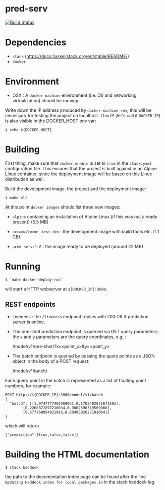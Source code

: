 # pred-serv

[![Build Status](https://travis-ci.org/ocramz/pred-serv.png)](https://travis-ci.org/ocramz/pred-serv)

# Dependencies

* `stack` (https://docs.haskellstack.org/en/stable/README/)
* `docker`


# Environment

* OSX : A `docker-machine` environment (i.e. OS and networking virtualization) should be running.

Write down the IP address produced by `docker-machine env`; this will be necessary for testing the project on localhost. This IP (let's call it `DOCKER_IP`) is also visible in the DOCKER_HOST env var:


    $ echo ${DOCKER_HOST}


# Building

First thing, make sure that `docker.enable` is set to `true` in the `stack.yaml` configuration file. This ensures that the project is built against in an Alpine Linux container, since the deployment image will be based on this Linux distribution as well.

Build the development image, the project and the deployment image:


    $ make all


At this point `docker images` should list three new images:

* `alpine` containing an installation of Alpine Linux (if this was not already present) (5.5 MB)

* `ocramz/cmbnt-test-dev` : the development image with build tools etc. (1.1 GB)

* `pred-serv:1.0` : the image ready to be deployed (around 22 MB)


# Running


    $ `make docker-deploy-run`

will start a HTTP webserver at `${DOCKER_IP}:3000`.

## REST endpoints

* Liveness : the `/liveness` endpoint replies with 200 OK if prediction server is online.

* The one-shot prediction endpoint is queried via GET query parameters; the `x` and `y` parameters are the query coordinates, e.g. : 

    /model/v1/one-shot/?x=<point_x>&y=<point_y>

* The batch endpoint is queried by passing the query points as a JSON object in the body of a POST request:

    /model/v1/batch/

Each query point in the batch is represented as a list of floating point numbers, for example:

    POST http://${DOCKER_IP}:3000/model/v1/batch
    {
      "batch": [[1.9747777403969031,0.1703482031671503],
            [0.2268872897216034,0.9602596319569988],
            [0.577768094821916,0.8049502627101064]]
    }

which will return

    {"prediction":[true,false,false]}


# Building the HTML documentation


    $ stack haddock

the path to the documentation index page can be found after the line `Updating Haddock index for local packages in` in the stack haddock log.
